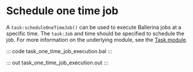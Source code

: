 # Schedule one time job

A  `task:scheduleOneTimeJob()` can be used to execute Ballerina jobs at a specific time.
The `task:Job` and time should be specified to schedule the job.
For more information on the underlying module, 
see the [Task module](https://docs.central.ballerina.io/ballerina/task/latest/).

::: code task_one_time_job_execution.bal :::

::: out task_one_time_job_execution.out :::